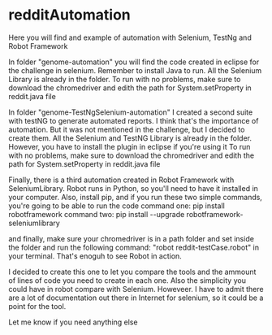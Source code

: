 # redditAutomation
Here you will find and example of automation with Selenium, TestNg and Robot Framework


In folder "genome-automation" you will find the code created in eclipse for the challenge in selenium. Remember to install Java to run. 
All the Selenium Library is already in the folder.
To run with no problems, make sure to download the chromedriver and edith the path for System.setProperty in reddit.java file

In folder "genome-TestNgSelenium-automation" I created a second suite with testNG to generate automated reports.
I think that's the importance of automation. But it was not mentioned in the challenge, but I decided to create them.
All the Selenium and TestNG Library is already in the folder. However, you have to install the plugin in eclipse if you're using it
To run with no problems, make sure to download the chromedriver and edith the path for System.setProperty in reddit.java file

Finally, there is a third automation created in Robot Framework with SeleniumLibrary. Robot runs in Python, so you'll need to have it installed in your computer.
Also, install pip, and if you run these two simple commands, you're going to be able to run the code
command one: pip install robotframework
command two: pip install --upgrade robotframework-seleniumlibrary

and finally, make sure your chromedriver is in a path folder and set inside the folder and run the following command: "robot reddit-testCase.robot" in your terminal. 
That's enoguh to see Robot in action.

I decided to create this one to let you compare the tools and the ammount of lines of code you need to create in each one. Also the simplicity you could have in robot 
compare with Selenium. Howeveer. I have to admit there are a lot of documentation out there in Internet for selenium, so it could be a point for the tool.

Let me know if you need anything else
